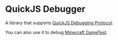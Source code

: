 # QuickJS Debugger

A library that supports [QuickJS Debugging Protocol](https://github.com/koush/vscode-quickjs-debug).

You can also use it to debug [Minecraft GameTest](https://docs.microsoft.com/minecraft/creator/documents/gametestgettingstarted).